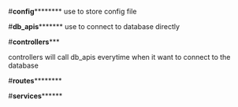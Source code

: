 #************************config********************************
use to store config file




#************************db_apis*******************************
use to connect to database directly

#************************controllers*************************** 

controllers will call db_apis everytime when it want to connect
to the database 



#************************routes********************************



#************************services****************************** 

